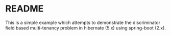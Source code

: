 README
======

This is a simple example which attempts to demonstrate the discriminator field based multi-tenancy problem in hibernate (5.x) using spring-boot (2.x).

